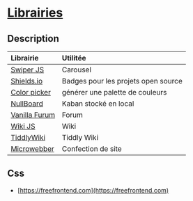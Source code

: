 # [Librairies](../readme.md)

## Description

| Librairie | Utilitée |
|:--|:--|
| [Swiper JS](https://swiperjs.com/) | Carousel |
| [Shields.io](https://shields.io/) | Badges pour les projets open source |
| [Color picker](https://mui.com/material-ui/customization/color/) | générer une palette de couleurs |
| [NullBoard](https://nullboard.io/preview) | Kaban stocké en local |
| [Vanilla Furum](https://open.vanillaforums.com/) | Forum |
| [Wiki JS](https://js.wiki/) | Wiki |
| [TiddlyWiki](https://tiddlywiki.com/) | Tiddly Wiki |
| [Microwebber](https://microweber.com/) | Confection de site |

## Css

* [https://freefrontend.com](https://freefrontend.com)
